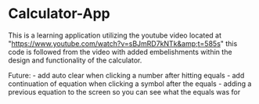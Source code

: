 # Calculator-App
This is a learning application utilizing the youtube video located at "https://www.youtube.com/watch?v=sBJmRD7kNTk&amp;t=585s" this code is followed from the video with added embelishments within the design and functionality of the calculator.


Future:
    - add auto clear when clicking a number after hitting equals
    - add continuation of equation when clicking a symbol after the equals
    - adding a previous equation to the screen so you can see what the equals was for
